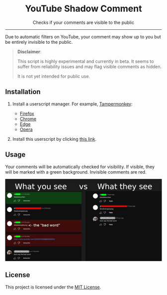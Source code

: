 <div align="center">
    <h1>YouTube Shadow Comment</h1>
    <p>
        Checks if your comments are visible to the public
    </p>
</div>

---

Due to automatic filters on YouTube, your comment may show up to you but be entirely invisible to the public.

> **Disclaimer**:
> 
> This script is highly experimental and currently in beta.
> It seems to suffer from reliability issues and may flag visible comments as hidden.
> 
> It is not yet intended for public use.

## Installation

1. Install a userscript manager. For example, [Tampermonkey](https://www.tampermonkey.net/):
   - [Firefox](https://addons.mozilla.org/en/firefox/addon/tampermonkey/)<br>
   - [Chrome](https://chrome.google.com/webstore/detail/tampermonkey/dhdgffkkebhmkfjojejmpbldmpobfkfo)<br>
   - [Edge](https://microsoftedge.microsoft.com/addons/detail/tampermonkey/iikmkjmpaadaobahmlepeloendndfphd)<br>
   - [Opera](https://addons.opera.com/en/extensions/details/tampermonkey-beta/)<br>

2. Install this userscript by clicking [this link](../../raw/main/script.user.js).


## Usage

Your comments will be automatically checked for visibility.
If visible, they will be marked with a green background.
Invisible comments are red.

![direkteinspeisung.png](readme/direkteinspeisung.png)


## License

This project is licensed under the [MIT License](../../raw/main/LICENSE.txt).
